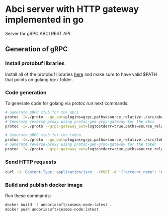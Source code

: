 # Abci server with HTTP gateway implemented in go

Server for gRPC ABCI REST API.

## Generation of gRPC

### Install protobuf libraries

Install all of the protobuf libraries [here](https://github.com/grpc-ecosystem/grpc-gateway) and make sure to have valid $PATH that points on golang `bin/` folder.

### Code generation

To generate code for golang via protoc run next commands:

```sh
# Generate gRPC stub for the abci
protoc -I=./proto --go_out=plugins=grpc,paths=source_relative:./src/abci ./proto/abci.proto
# Generate reverse-proxy using protoc-gen-grpc-gateway for the abci
protoc -I=./proto --grpc-gateway_out=logtostderr=true,paths=source_relative:./src/abci ./proto/abci.proto

# Generate gRPC stub for the token
protoc -I=./proto --go_out=plugins=grpc,paths=source_relative:./src/token ./proto/token.proto
# Generate reverse-proxy using protoc-gen-grpc-gateway for the token
protoc -I=./proto --grpc-gateway_out=logtostderr=true,paths=source_relative:./src/token ./proto/token.proto
```

### Send HTTP requests

```sh
curl -H 'Content-Type: application/json' -XPOST -d '{"account_name": "Alice"}' http://localhost:8082/token/v1/GetAccountInfo
```

### Build and publish docker image

Run these commands:

```sh
docker build -t andoriasoft/cosmos-node:latest .
docker push andoriasoft/cosmos-node:latest
```
